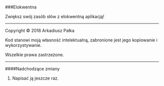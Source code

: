 ###Elokwentna

Zwiększ swój zasób słów z elokwentną aplikacją!

---

Copyright © 2018 Arkadiusz Pałka

Kod stanowi moją własność intelektualną, zabronione jest jego kopiowanie i wykorzystywanie.

Wszelkie prawa zastrzeżone.

---

####Nadchodzące zmiany
1. Napisać ją jeszcze raz.
